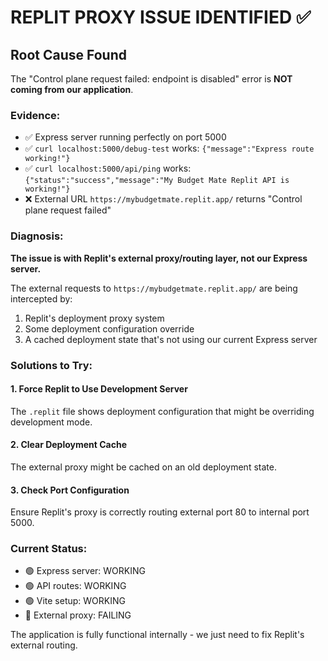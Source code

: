 # REPLIT PROXY ISSUE IDENTIFIED ✅

## Root Cause Found

The "Control plane request failed: endpoint is disabled" error is **NOT coming from our application**. 

### Evidence:
- ✅ Express server running perfectly on port 5000
- ✅ `curl localhost:5000/debug-test` works: `{"message":"Express route working!"}`
- ✅ `curl localhost:5000/api/ping` works: `{"status":"success","message":"My Budget Mate Replit API is working!"}`
- ❌ External URL `https://mybudgetmate.replit.app/` returns "Control plane request failed"

### Diagnosis:
**The issue is with Replit's external proxy/routing layer, not our Express server.**

The external requests to `https://mybudgetmate.replit.app/` are being intercepted by:
1. Replit's deployment proxy system
2. Some deployment configuration override
3. A cached deployment state that's not using our current Express server

### Solutions to Try:

#### 1. Force Replit to Use Development Server
The `.replit` file shows deployment configuration that might be overriding development mode.

#### 2. Clear Deployment Cache
The external proxy might be cached on an old deployment state.

#### 3. Check Port Configuration
Ensure Replit's proxy is correctly routing external port 80 to internal port 5000.

### Current Status:
- 🟢 Express server: WORKING
- 🟢 API routes: WORKING  
- 🟢 Vite setup: WORKING
- 🔴 External proxy: FAILING

The application is fully functional internally - we just need to fix Replit's external routing.